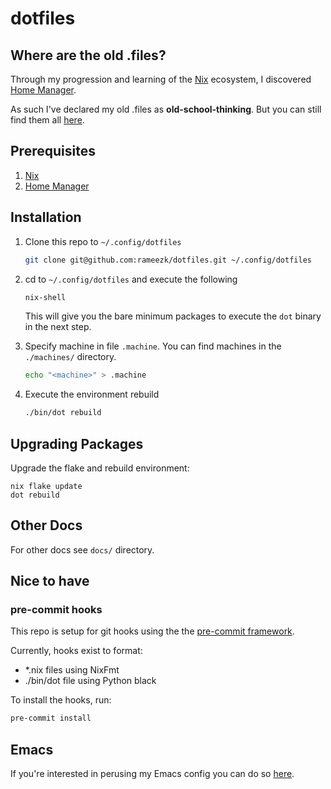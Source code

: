 # dotfiles

## Where are the old .files?
Through my progression and learning of the [Nix](https://nixos.org/) ecosystem, I discovered [Home Manager](https://github.com/nix-community/home-manager).

As such I've declared my old .files as __old-school-thinking__. But you can still find them all [here](https://github.com/rameezk/dotfiles/tree/old-school-thinking).

## Prerequisites
1. [Nix](https://nixos.org/)
2. [Home Manager](https://github.com/nix-community/home-manager)

## Installation
1. Clone this repo to `~/.config/dotfiles`
   ```sh
   git clone git@github.com:rameezk/dotfiles.git ~/.config/dotfiles
   ```

2. cd to `~/.config/dotfiles` and execute the following
   ```sh
   nix-shell
   ```
   This will give you the bare minimum packages to execute the `dot` binary in the next step.

3. Specify machine in file `.machine`. You can find machines in the `./machines/` directory.
   ```sh
   echo "<machine>" > .machine
   ```

4. Execute the environment rebuild
   ```sh
   ./bin/dot rebuild
   ```
   
## Upgrading Packages
Upgrade the flake and rebuild environment:
```shell
nix flake update
dot rebuild
```

## Other Docs
For other docs see `docs/` directory.

## Nice to have
### pre-commit hooks
This repo is setup for git hooks using the the [pre-commit framework](https://pre-commit.com/). 

Currently, hooks exist to format:
- *.nix files using NixFmt
- ./bin/dot file using Python black

To install the hooks, run:

```sh
pre-commit install
```

## Emacs
If you're interested in perusing my Emacs config you can do so [here](modules/editors/emacs/config/emacs.org).
